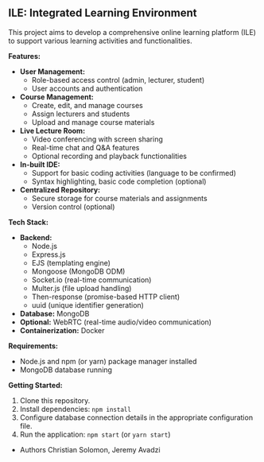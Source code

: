 ## ILE: Integrated Learning Environment

This project aims to develop a comprehensive online learning platform (ILE) to support various learning activities and functionalities.

**Features:**

* **User Management:**
    * Role-based access control (admin, lecturer, student)
    * User accounts and authentication
* **Course Management:**
    * Create, edit, and manage courses
    * Assign lecturers and students
    * Upload and manage course materials
* **Live Lecture Room:**
    * Video conferencing with screen sharing
    * Real-time chat and Q&A features
    * Optional recording and playback functionalities
* **In-built IDE:**
    * Support for basic coding activities (language to be confirmed)
    * Syntax highlighting, basic code completion (optional)
* **Centralized Repository:**
    * Secure storage for course materials and assignments
    * Version control (optional)

**Tech Stack:**

* **Backend:**
    * Node.js
    * Express.js
    * EJS (templating engine)
    * Mongoose (MongoDB ODM)
    * Socket.io (real-time communication)
    * Multer.js (file upload handling)
    * Then-response (promise-based HTTP client)
    * uuid (unique identifier generation)
* **Database:** MongoDB
* **Optional:** WebRTC (real-time audio/video communication)
* **Containerization:** Docker

**Requirements:**

* Node.js and npm (or yarn) package manager installed
* MongoDB database running

**Getting Started:**

1. Clone this repository.
2. Install dependencies: `npm install`
3. Configure database connection details in the appropriate configuration file.
4. Run the application: `npm start` (or `yarn start`)

+ Authors 
    Christian Solomon,
    Jeremy Avadzi

